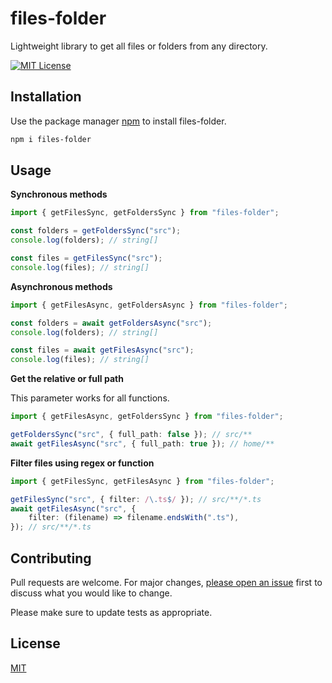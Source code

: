 # files-folder

Lightweight library to get all files or folders from any directory.

[![MIT License](https://img.shields.io/badge/License-MIT-green.svg)](https://choosealicense.com/licenses/mit/)

## Installation

Use the package manager [npm](https://www.npmjs.com/) to install files-folder.

```bash
npm i files-folder
```

## Usage

**Synchronous methods**

```typescript
import { getFilesSync, getFoldersSync } from "files-folder";

const folders = getFoldersSync("src");
console.log(folders); // string[]

const files = getFilesSync("src");
console.log(files); // string[]
```

**Asynchronous methods**

```typescript
import { getFilesAsync, getFoldersAsync } from "files-folder";

const folders = await getFoldersAsync("src");
console.log(folders); // string[]

const files = await getFilesAsync("src");
console.log(files); // string[]
```

**Get the relative or full path**

This parameter works for all functions.

```typescript
import { getFilesAsync, getFoldersSync } from "files-folder";

getFoldersSync("src", { full_path: false }); // src/**
await getFilesAsync("src", { full_path: true }); // home/**
```

**Filter files using regex or function**

```typescript
import { getFilesSync, getFilesAsync } from "files-folder";

getFilesSync("src", { filter: /\.ts$/ }); // src/**/*.ts
await getFilesAsync("src", {
	filter: (filename) => filename.endsWith(".ts"),
}); // src/**/*.ts
```

## Contributing

Pull requests are welcome. For major changes, [please open an issue](https://github.com/Maarcosv99/files-folder/issues) first
to discuss what you would like to change.

Please make sure to update tests as appropriate.

## License

[MIT](https://choosealicense.com/licenses/mit/)
